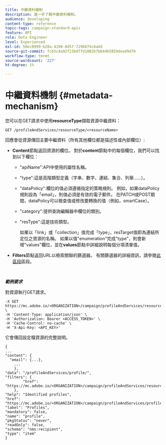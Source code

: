 ```yaml
---
title: 中繼資料機制
description: 進一步了解中繼資料機制。
audience: developing
content-type: reference
topic-tags: campaign-standard-apis
feature: API
role: Data Engineer
level: Experienced
exl-id: 58ec0999-b28a-4198-8d57-729b074c6a6d
source-git-commit: fcb5c4a92f23bdffd1082b7b044b5859dead9d70
workflow-type: tm+mt
source-wordcount: '227'
ht-degree: 1%

---
```


# 中繼資料機制 {#metadata-mechanism}

您可以在GET請求中使用&#x200B;**resourceType**&#x200B;擷取資源中繼資料：

`GET /profileAndServices/resourceType/<resourceName>`

回應會從資源傳回主要中繼資料（所有其他欄位都是描述性或內部欄位）:

* **Content**&#x200B;節點返回資源的欄位。 對於&#x200B;**content**&#x200B;節點中的每個欄位，我們可以找到以下欄位：

   * &quot;apiName&quot;:API中使用的屬性名稱。
   * &quot;type&quot;:這是高階類型定義（字串、數字、連結、集合、列舉……）。
   * &quot;dataPolicy&quot;:欄位的值必須遵循指定的策略規則。 例如，如果dataPolicy規則設為「email」，則值必須是有效的電子郵件。 在PATCH或POST期間，dataPolicy可以檢查值或修改要轉換的值（例如，smartCase）。
   * &quot;category&quot;:提供查詢編輯器中欄位的類別。
   * &quot;resType&quot;:這是技術類型。

      如果以「link」或「collection」值完成「type」，resTarget值即為連結所定位之資源的名稱。
如果以值&quot;enumeration&quot;完成&quot;type&quot;，則會新增&quot;values&quot;欄位，並在**values**&#x200B;節點中詳細說明每個分項清單值。

* **Filters**&#x200B;節點返回URL以檢索關聯的篩選器。 有關篩選器的詳細資訊，請參閱[此區段](../../api/using/filtering.md)區段。

<!-- créer une section au même niveau sur les liens -->
<!-- dans l'exemple: birthdate, email +  mettre 2 liens : un de type 1-1 , 1-N
si on prend l'exemple de l'org unit, on aura un bon exemple lien -->
<!-- plus reparler du node Data -->

<br/>

***範例要求***

對資源執行GET請求。

```
-X GET https://mc.adobe.io/<ORGANIZATION>/campaign/profileAndServices/resourceType/profile \
-H 'Content-Type: application/json' \
-H 'Authorization: Bearer <ACCESS_TOKEN>' \
-H 'Cache-Control: no-cache' \
-H 'X-Api-Key: <API_KEY>'
```

它會傳回設定檔資源的完整說明。

```
{
...
"content": {
  "email": {...},
    ...
    },
"data": "/profileAndServices/profile/",
"filters": {
        "href": "https://mc.adobe.io/<ORGANIZATION>/campaign/profileAndServices/resourceType/<PKEY>"
    },
"help": "Identified profiles",
"href": "https://mc.adobe.io/<ORGANIZATION>/campaign/profileAndServices/profile/metadata",
"label": "Profiles",
"mandatory": false,
"name": "profile",
"pkgStatus": "never",
"readOnly": false,
"schema": "nms:recipient",
"type": "item"
}
```
